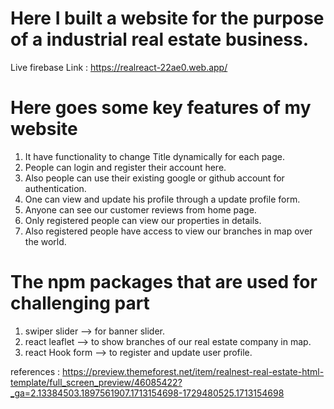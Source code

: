 # Here I built a website for the purpose of a industrial real estate business.

Live firebase Link : https://realreact-22ae0.web.app/

# Here goes some key features of my website 
1. It have functionality to change Title dynamically for each page.
2. People can login and register their account here.
3. Also people can use their existing google or github account for authentication.
4. One can view and update his profile through a update profile form.
5. Anyone can see our customer reviews from home page.
6. Only registered people can view our properties in details.
7. Also registered people have access to view our branches in map over the world.

# The npm packages that are used for challenging part
1. swiper slider --> for banner slider.
2. react leaflet --> to show branches of our real estate company in map.
3. react Hook form --> to register and update user profile.




references  : https://preview.themeforest.net/item/realnest-real-estate-html-template/full_screen_preview/46085422?_ga=2.13384503.1897561907.1713154698-1729480525.1713154698